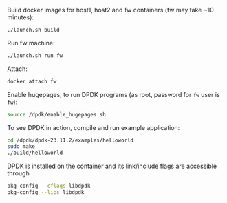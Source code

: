 Build docker images for host1, host2 and fw containers (fw may take ~10 minutes):
```bash
./launch.sh build
```

Run fw machine:
```bash
./launch.sh run fw
```

Attach:
```bash
docker attach fw
```

Enable hugepages, to run DPDK programs (as root, password for `fw` user is `fw`):
```bash
source /dpdk/enable_hugepages.sh
```

To see DPDK in action, compile and run example application:
```bash
cd /dpdk/dpdk-23.11.2/examples/helloworld
sudo make
./build/helloworld
```

DPDK is installed on the container and its link/include flags are accessible through
```bash
pkg-config --cflags libdpdk
pkg-config --libs libdpdk
```
